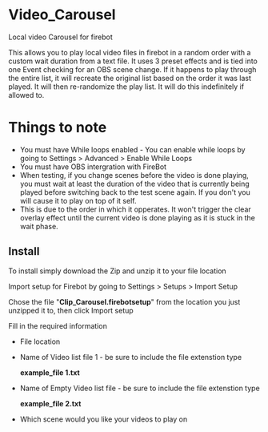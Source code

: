 # Video_Carousel
Local video Carousel for firebot

This allows you to play local video files in firebot in a random order with a custom wait duration from a text file. It uses 3 preset effects and is tied into one Event checking for an OBS scene change. If it happens to play through the entire list, it will recreate the original list based on the order it was last played. It will then re-randomize the play list. It will do this indefinitely if allowed to.

# Things to note
 * You must have While loops enabled - You can enable while loops by going to Settings > Advanced > Enable While Loops
 * You must have OBS intergration with FireBot
 * When testing, if you change scenes before the video is done playing, you must wait at least the duration of the video that is currently being played before switching back to the test scene again. If you don't you will cause it to play on top of it self.
 * This is due to the order in which it opperates. It won't trigger the clear overlay effect until the current video is done playing as it is stuck in the wait phase. 

## Install
 To install simply download the Zip and unzip it to your file location 
 
 Import setup for Firebot by going to Settings > Setups > Import Setup
 
 Chose the file "**Clip_Carousel.firebotsetup**" from the location you just unzipped it to, then click Import setup
 
 Fill in the required information
 
 * File location
 * Name of Video list file 1 - be sure to include the file extenstion type
      
      **example_file 1.txt**
      
 * Name of Empty Video list file - be sure to include the file extenstion type
     
     **example_file 2.txt**
     
  * Which scene would you like your videos to play on
